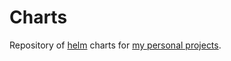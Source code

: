 # Charts

Repository of [helm](https://helm.sh) charts for [my personal projects](https://github.com/leonkappes?tab=repositories).